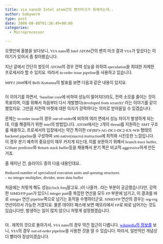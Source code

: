 ```yaml
---
title: via nano와 Intel atom간의 벤치마크가 화제라는데..
author: babyworm
type: post
date: 2008-08-08T01:26:49+00:00
categories:
  - Microprocessor

---
```

<SPAN style="FONT-SIZE: 10pt; FONT-FAMILY: 굴림">오랫만에 올블을 보다보니, VIA nano와 Intel ATOM간의 벤치 마크 결과 VIA가 앞섰다는 이야기가 있어서 좀 찾아봤습니다. </SPAN>

  


<SPAN style="FONT-SIZE: 10pt; FONT-FAMILY: 굴림">지난 글에서 간단히 썼듯이 ATOM의 경우 전력 성능을 위하여 speculation을 최대한 자제한 프로세서라 할 수 있지요. 따라서 in-order issue pipeline을 사용하고 있습니다. </SPAN>

  


<SPAN style="FONT-SIZE: 10pt; FONT-FAMILY: 굴림">MPFJ 2008에서 Belli Kuttanna의 발표를 보면 다음과 같은 내용이 있지요. </SPAN>

  


<IMG alt="" src="https://i0.wp.com/babyworm.net/wordpress/wp-content/uploads/1/cfile6.uf.200BD84D4D6A7AF80D314B.png?w=625" data-recalc-dims="1" />  <SPAN style="FONT-SIZE: 10pt; FONT-FAMILY: 굴림"></SPAN>

  


<SPAN style="FONT-SIZE: 10pt; FONT-FAMILY: 굴림">이 이야기를 하면서, &#8216;baseline core에 비하여 성능이 떨어지더라도, 전력 소모를 줄이는 것이 목표이며, 이를 위해서 처음부터 다시 개발했다(developed from scratch)&#8217; 라는 이야기를 같이 했었지요. 그만큼 저전력 마켓에 대한 의지가 강력하다는 의미로 받아들일 수 있겠습니다. </SPAN>

  


<SPAN style="FONT-SIZE: 10pt; FONT-FAMILY: 굴림">문제는 in-order issue의 경우 out-of-order에 비하여 여러 면에서 성능 차이가 발생하게 되는데, 이를 해결하기 위한 intel의 방법입니다. ATOM에서는 2개의 thread를 지원하는 SMT 구조를 채용하고, 프로세서의 입장에서는 약간 특이한 OF(RF)-AG-DC1-DC2-EX-WB 형태의 backend pipeline을 구성하여 x86 native(macro) instruction에 최적화 시킨듯한 느낌입니다. 이 경우 분기 예측의 중요성이 매우 커지게 되는데, 이를 보완하기 위해서 branch trace buffer, GShare predictor와 Return stack buffer등을 채용해서 분기 쪽은 비교적 aggressive하게 만든 거죠. </SPAN>

  


<SPAN style="FONT-SIZE: 10pt; FONT-FAMILY: 굴림">좀 재미난 건, 슬라이드 중의 다음 내용인데요.. </SPAN>

  


<SPAN style="FONT-SIZE: 10pt; FONT-FAMILY: 굴림">Reduced number of specialized execution units and queuing structures<BR />&#8211; no integer multiplier, divider, store data buffer </SPAN>

  


<SPAN style="FONT-SIZE: 10pt; FONT-FAMILY: 굴림">처음에는 저렇게 해도 성능(clock freq말고요..)이 나올까.. 라는 부분이 궁금했습니다만, 강력한 SIMD/FP part가 있으니 integer part중 복잡한 연산을 모두 FP 부분에 넘기고, 이 결과를 바로 integer 연산 pipeline쪽으로 넘기는 동작을 수행하더군요. SIMD/FP 연산의 경우는 reg-reg 연산이라서 가능한 거겠지요. 물론 데이터 패스에 보면 메모리에서 FP로 바로 넘어가는 것도 있습니다만, 발생하는 일이 많지 않으니 저렇게 설정했겠습니다. </SPAN>

  
  


<IMG alt="" src="https://i0.wp.com/babyworm.net/wordpress/wp-content/uploads/1/cfile28.uf.1874354F4D6A7AF8030887.png?w=625" data-recalc-dims="1" />  <SPAN style="FONT-SIZE: 10pt; FONT-FAMILY: 굴림"></SPAN>

  
  


<SPAN style="FONT-SIZE: 10pt; FONT-FAMILY: 굴림">아.. 제목의 것으로 돌아가서, VIA nano의 경우 약간 접근이 다릅니다. <A href="http://en.wikipedia.org/wiki/VIA_Isaiah"><SPAN style="COLOR: blue; TEXT-DECORATION: underline">wikipedia의 정보를</SPAN></A> 보니, VIA의 경우 out-of-order pipeline을 사용한 것을 알 수 있습니다. 따라서, 일반적인 개념상 더 빨라야 정상이겠습니다. </SPAN>